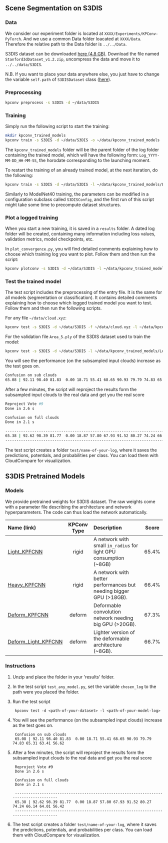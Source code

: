 
## Scene Segmentation on S3DIS

### Data

We consider our experiment folder is located at `XXXX/Experiments/KPConv-PyTorch`. And we use a common Data folder
loacated at `XXXX/Data`. Therefore the relative path to the Data folder is `../../Data`.

S3DIS dataset can be downloaded <a href="https://goo.gl/forms/4SoGp4KtH1jfRqEj2">here (4.8 GB)</a>.
Download the file named `Stanford3dDataset_v1.2.zip`, uncompress the data and move it to `../../data/S3DIS`.

N.B. If you want to place your data anywhere else, you just have to change the variable
`self.path` of `S3DISDataset` class ([here](https://github.com/HuguesTHOMAS/KPConv-PyTorch/blob/afa18c92f00c6ed771b61cb08b285d2f93446ea4/datasets/S3DIS.py#L88)).

### Preprocessing

```bash
kpconv preprocess -s S3DIS -d ~/data/S3DIS
```

### Training

Simply run the following script to start the training:
```bash
mkdir kpconv_trained_models
kpconv train -s S3DIS -d ~/data/S3DIS -o ~/data/kpconv_trained_models
```
The `kpconv_trained_models` folder will be the parent folder of the log folder containing the trained model, which will have the following form: `Log_YYYY-MM-DD_HH-MM-SS`, the horodate corresponding to the launching moment.

To restart the training of an already trained model, at the next iteration, do the following:

```bash
kpconv train -s S3DIS -d ~/data/S3DIS -l ~/data/kpconv_trained_models/Log_YYYY-MM-DD_HH-MM-SS
```

Similarly to ModelNet40 training, the parameters can be modified in a configuration subclass called `S3DISConfig`, and the first run of this script might take some time to precompute dataset structures.

### Plot a logged training

When you start a new training, it is saved in a `results` folder. A dated log folder will be created, containing many information including loss values, validation metrics, model checkpoints, etc.

In `plot_convergence.py`, you will find detailed comments explaining how to choose which training log you want to plot. Follow them and then run the script:

```bash
kpconv plotconv -s S3DIS -d ~/data/S3DIS -l ~/data/kpconv_trained_models/Log_YYYY-MM-DD_HH-MM-SS
```

### Test the trained model

The test script includes the preprocessing of the entry file. It is the same for all models (segmentation or classification). It contains detailed comments explaining how to choose which logged trained model you want to test. Follow them and then run the following scripts.

For any file `~/data/cloud.xyz`:
```bash
kpconv test -s S3DIS -d ~/data/S3DIS -f ~/data/cloud.xyz -l ~/data/kpconv_trained_models/Log_YYYY-MM-DD_HH-MM-SS
```

For the validation file `Area_5.ply` of the S3DIS dataset used to train the model:
```bash
kpconv test -s S3DIS -d ~/data/S3DIS -l ~/data/kpconv_trained_models/Log_YYYY-MM-DD_HH-MM-SS
```

You will see the performance (on the subsampled input clouds) increase as the test goes on.

```bash
Confusion on sub clouds
65.08 | 92.11 98.40 81.83  0.00 18.71 55.41 68.65 90.93 79.79 74.83 65.31 63.41 56.62
```

After a few minutes, the script will reproject the results form the subsampled input clouds to the real data and get you the real score

```bash
Reproject Vote #9
Done in 2.6 s

Confusion on full clouds
Done in 2.1 s

--------------------------------------------------------------------------------------
65.38 | 92.62 98.39 81.77  0.00 18.87 57.80 67.93 91.52 80.27 74.24 66.14 64.01 56.42
--------------------------------------------------------------------------------------
```

The test script creates a folder `test/name-of-your-log`, where it saves the predictions, potentials, and probabilities per class. You can load them with CloudCompare for visualization.

## S3DIS Pretrained Models

### Models

We provide pretrained weights for S3DIS dataset. The raw weights come with a parameter file describing the architecture and network hyperparameters. The code can thus load the network automatically.


| Name (link) | KPConv Type | Description | Score |
|:-------------|:-------------:|:-----|:-----:|
| [Light_KPFCNN](https://drive.google.com/file/d/14sz0hdObzsf_exxInXdOIbnUTe0foOOz/view?usp=sharing) | rigid | A network with small `in_radius` for light GPU consumption (~8GB) | 65.4% |
| [Heavy_KPFCNN](https://drive.google.com/file/d/1ySQq3SRBgk2Vt5Bvj-0N7jDPi0QTPZiZ/view?usp=sharing) | rigid | A network with better performances but needing bigger GPU (>18GB). | 66.4% |
| [Deform_KPFCNN](https://drive.google.com/file/d/1ObGr2Srfj0f7Bd3bBbuQzxtjf0ULbpSA/view?usp=sharing) | deform | Deformable convolution network needing big GPU (>20GB). | 67.3% |
| [Deform_Light_KPFCNN](https://drive.google.com/file/d/1gZfv6q6lUT9STFh7Fk4qVa5IVTgwmWIr/view?usp=sharing) | deform | Lighter version of the deformable architecture (~8GB). | 66.7% |



### Instructions

1. Unzip and place the folder in your 'results' folder.

2. In the test script `test_any_model.py`, set the variable `chosen_log` to the path were you placed the folder.

3. Run the test script

        kpconv test -d <path-of-your-dataset> -l <path-of-your-model-log>

4. You will see the performance (on the subsampled input clouds) increase as the test goes on.

        Confusion on sub clouds
        65.08 | 92.11 98.40 81.83  0.00 18.71 55.41 68.65 90.93 79.79 74.83 65.31 63.41 56.62


5. After a few minutes, the script will reproject the results form the subsampled input clouds to the real data and get you the real score

        Reproject Vote #9
        Done in 2.6 s

        Confusion on full clouds
        Done in 2.1 s

        --------------------------------------------------------------------------------------
        65.38 | 92.62 98.39 81.77  0.00 18.87 57.80 67.93 91.52 80.27 74.24 66.14 64.01 56.42
        --------------------------------------------------------------------------------------

6. The test script creates a folder `test/name-of-your-log`, where it saves the predictions, potentials, and probabilities per class. You can load them with CloudCompare for visualization.
